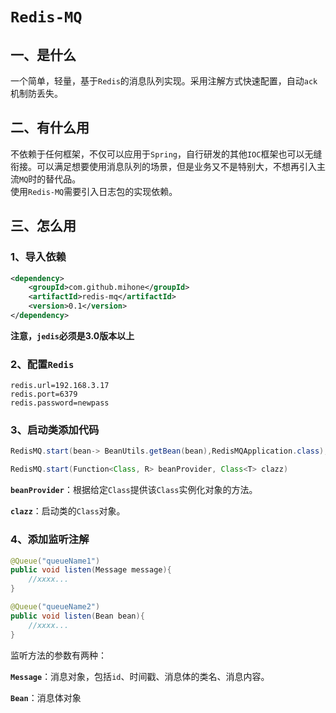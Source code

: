 # `Redis-MQ`

## 一、是什么

一个简单，轻量，基于`Redis`的消息队列实现。采用注解方式快速配置，自动`ack`机制防丢失。

## 二、有什么用

不依赖于任何框架，不仅可以应用于`Spring`，自行研发的其他`IOC`框架也可以无缝衔接。可以满足想要使用消息队列的场景，但是业务又不是特别大，不想再引入主流`MQ`时的替代品。
<br>使用`Redis-MQ`需要引入日志包的实现依赖。

## 三、怎么用

### 1、导入依赖

```xml
<dependency>
    <groupId>com.github.mihone</groupId>
    <artifactId>redis-mq</artifactId>
    <version>0.1</version>
</dependency>
```

**注意，`jedis`必须是3.0版本以上**

### 2、配置`Redis`

```properties
redis.url=192.168.3.17
redis.port=6379
redis.password=newpass
```

### 3、启动类添加代码

```java
RedisMQ.start(bean-> BeanUtils.getBean(bean),RedisMQApplication.class);
```

```java
RedisMQ.start(Function<Class, R> beanProvider, Class<T> clazz)
```

**`beanProvider`**：根据给定`Class`提供该`Class`实例化对象的方法。

**`clazz`**：启动类的`Class`对象。

### 4、添加监听注解

```java
@Queue("queueName1")
public void listen(Message message){
    //xxxx...
}

@Queue("queueName2")
public void listen(Bean bean){
    //xxxx...
}
```

监听方法的参数有两种：

**`Message`**：消息对象，包括`id`、时间戳、消息体的类名、消息内容。

**`Bean`**：消息体对象
